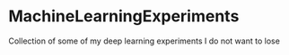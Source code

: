 # MachineLearningExperiments
Collection of some of my deep learning experiments I do not want to lose
